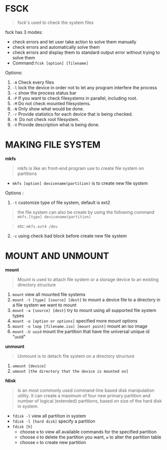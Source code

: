 # FSCK

>fsck's used to check the system files

fsck has 3 modes:

* check errors and let user take action to solve them manually
* check errors and automatically solve them 
* check errors and display them to standard output error without trying to solve them
* Command:`fcsk [option] [filename]` 

Options:

1. `-A` Check every files
2. `-l` lock the device in order not to let any program interfere the process
3. `-c` show the process status bar
4. `-P` If you want to check filesystems in parallel, including root.
5. `-M` Do not check mounted filesystems.
6. `-N` Only show what would be done.
7. `-r` Provide statistics for each device that is being checked.
8. `-R `Do not check root filesystem.
9. `-V` Provide description what is being done.

# MAKING FILE SYSTEM

__mkfs__

> mkfs is like an front-end program use to create file system on partitions

* `mkfs [option] devicename(partition)` is to create new file system


Options :
1. `-t` customize type of file system, default is ext2

> the file system can also be create by using the following command `mkfs.[type] devicename(partition)`

>  etc: `mkfs.ext4 /dev`

2. `-c` using check bad block before create new file system

# MOUNT AND UNMOUNT

__mount__

> Mount is used to attach file system or a storage device to an existing directory structure

1. `mount` view all mounted file systems
2. `mount -t [type] [source] [dest]` to mount a device file to a directory in a file system we want to mount
3. `mount -a [source] [dest]` try to mount using all supported file system types
4. `mount -o [option or options]` specified more mount options
5. `mount -o loop [filename.iso] [mount point]` mount an iso image
6. `mount -U uuid` mount the partition that have the universal unique id "uuid"

__unmount__

> Unmount is to detach file system on a directory structure

1. `umount [device]`
2. `umount [the directory that the device is mounted on]`

__fdisk__

> Is an most commonly used command-line based disk manipulation utility. It can create a maximum of four new primary partition and number of logical (extended) partitions, based on size of the hard disk in system.

* `fdisk -l` view all partition in system
* `fdisk -l [hard disk]` specify a partition
* `fdisk [h]` 
   * choose `m` to view all available commands for the specified partition
   * choose `d` to delete the partition you want, `w` to alter the partition table
   * choose `n` to create new partition
    
